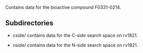 Contains data for the bioactive compound F0331-0214.

## Subdirectories

- cside/ contains data for the C-side search space on rv1821.

- nside/ contains data for the N-side search space on rv1821.


